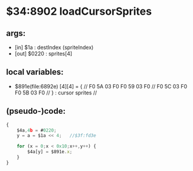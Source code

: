 ﻿
# $34:8902 loadCursorSprites

<summary></summary>

## args:
+ [in] $1a : destIndex (spriteIndex)
+ [out] $0220 : sprites[4]
## local variables:
+ 	$891e(file:6892e) [4][4] = {
//		F0 5A 03 F0  F0 59 03 F0
//		F0 5C 03 F0  F0 5B 03 F0
//	} : cursor sprites
//
## (pseudo-)code:
```js
{
	$4a,4b = #0220;
	y = a = $1a << 4;	//$3f:fd3e

	for (x = 0;x < 0x10;x++,y++) {
		$4a[y] = $891e.x;
	}
}
```



